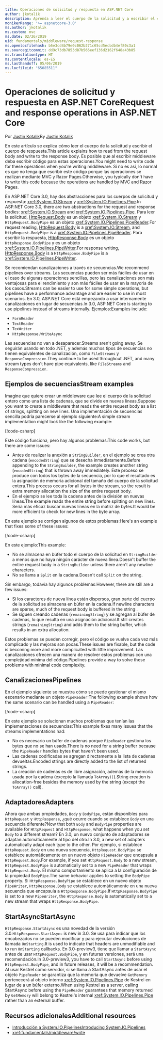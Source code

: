 ```yaml
---
title: Operaciones de solicitud y respuesta en ASP.NET Core
author: jkotalik
description: Aprenda a leer el cuerpo de la solicitud y a escribir el cuerpo de respuesta en ASP.NET Core.
monikerRange: '>= aspnetcore-3.0'
ms.author: jkotalik
ms.custom: mvc
ms.date: 02/26/2019
uid: fundamentals/middleware/request-response
ms.openlocfilehash: b6e3cd4b79e0c062b271c65cd5ecbdb4ef80c3a1
ms.sourcegitcommit: dd9c73db7853d87b566eef136d2162f648a43b85
ms.translationtype: HT
ms.contentlocale: es-ES
ms.lasthandoff: 05/06/2019
ms.locfileid: "65085511"
---
```

# <a name="request-and-response-operations-in-aspnet-core"></a><span data-ttu-id="a005b-103">Operaciones de solicitud y respuesta en ASP.NET Core</span><span class="sxs-lookup"><span data-stu-id="a005b-103">Request and response operations in ASP.NET Core</span></span>

<span data-ttu-id="a005b-104">Por [Justin Kotalik](https://github.com/jkotalik)</span><span class="sxs-lookup"><span data-stu-id="a005b-104">By [Justin Kotalik](https://github.com/jkotalik)</span></span>

<span data-ttu-id="a005b-105">En este artículo se explica cómo leer el cuerpo de la solicitud y escribir el cuerpo de respuesta.</span><span class="sxs-lookup"><span data-stu-id="a005b-105">This article explains how to read from the request body and write to the response body.</span></span> <span data-ttu-id="a005b-106">Es posible que al escribir middleware deba escribir código para estas operaciones.</span><span class="sxs-lookup"><span data-stu-id="a005b-106">You might need to write code for these operations when you're writing middleware.</span></span> <span data-ttu-id="a005b-107">Si no es así, lo normal es que no tenga que escribir este código porque las operaciones se realizan mediante MVC y Razor Pages.</span><span class="sxs-lookup"><span data-stu-id="a005b-107">Otherwise, you typically don't have to write this code because the operations are handled by MVC and Razor Pages.</span></span>

<span data-ttu-id="a005b-108">En ASP.NET Core 3.0, hay dos abstracciones para los cuerpos de solicitud y respuesta: <xref:System.IO.Stream> y <xref:System.IO.Pipelines.Pipe>.</span><span class="sxs-lookup"><span data-stu-id="a005b-108">In ASP.NET Core 3.0, there are two abstractions for the request and response bodies: <xref:System.IO.Stream> and <xref:System.IO.Pipelines.Pipe>.</span></span> <span data-ttu-id="a005b-109">Para leer la solicitud, [HttpRequest.Body](xref:Microsoft.AspNetCore.Http.HttpRequest.Body) es un objeto <xref:System.IO.Stream> y `HttpRequest.BodyPipe` es un objeto <xref:System.IO.Pipelines.PipeReader>.</span><span class="sxs-lookup"><span data-stu-id="a005b-109">For request reading, [HttpRequest.Body](xref:Microsoft.AspNetCore.Http.HttpRequest.Body) is a <xref:System.IO.Stream>, and `HttpRequest.BodyPipe` is a <xref:System.IO.Pipelines.PipeReader>.</span></span> <span data-ttu-id="a005b-110">Para escribir la respuesta, [HttpResponse.Body](xref:Microsoft.AspNetCore.Http.HttpResponse.Body) es un objeto `HttpResponse.BodyPipe` y es un objeto <xref:System.IO.Pipelines.PipeWriter>.</span><span class="sxs-lookup"><span data-stu-id="a005b-110">For response writing, [HttpResponse.Body](xref:Microsoft.AspNetCore.Http.HttpResponse.Body) is a `HttpResponse.BodyPipe` is a <xref:System.IO.Pipelines.PipeWriter>.</span></span>

<span data-ttu-id="a005b-111">Se recomiendan canalizaciones a través de secuencias.</span><span class="sxs-lookup"><span data-stu-id="a005b-111">We recommend pipelines over streams.</span></span> <span data-ttu-id="a005b-112">Las secuencias pueden ser más fáciles de usar en el caso de algunas operaciones sencillas, pero las canalizaciones son más ventajosas para el rendimiento y son más fáciles de usar en la mayoría de los casos.</span><span class="sxs-lookup"><span data-stu-id="a005b-112">Streams can be easier to use for some simple operations, but pipelines have a performance advantage and are easier to use in most scenarios.</span></span> <span data-ttu-id="a005b-113">En 3.0, ASP.NET Core está empezando a usar internamente canalizaciones en lugar de secuencias.</span><span class="sxs-lookup"><span data-stu-id="a005b-113">In 3.0, ASP.NET Core is starting to use pipelines instead of streams internally.</span></span> <span data-ttu-id="a005b-114">Ejemplos:</span><span class="sxs-lookup"><span data-stu-id="a005b-114">Examples include:</span></span>

- `FormReader`
- `TextReader`
- `TexWriter`
- `HttpResponse.WriteAsync`

<span data-ttu-id="a005b-115">Las secuencias no van a desaparecer.</span><span class="sxs-lookup"><span data-stu-id="a005b-115">Streams aren't going away.</span></span> <span data-ttu-id="a005b-116">Se seguirán usando en todo .NET, y además muchos tipos de secuencias no tienen equivalentes de canalización, como `FileStreams` y `ResponseCompression`.</span><span class="sxs-lookup"><span data-stu-id="a005b-116">They continue to be used throughout .NET, and many stream types don't have pipe equivalents, like `FileStreams` and `ResponseCompression`.</span></span>

## <a name="stream-examples"></a><span data-ttu-id="a005b-117">Ejemplos de secuencias</span><span class="sxs-lookup"><span data-stu-id="a005b-117">Stream examples</span></span>

<span data-ttu-id="a005b-118">Imagine que quiere crear un middleware que lee el cuerpo de la solicitud entero como una lista de cadenas, que se divide en nuevas líneas.</span><span class="sxs-lookup"><span data-stu-id="a005b-118">Suppose you want to create a middleware that reads the entire request body as a list of strings, splitting on new lines.</span></span> <span data-ttu-id="a005b-119">Una implementación de secuencias sencilla podría parecerse al ejemplo siguiente:</span><span class="sxs-lookup"><span data-stu-id="a005b-119">A simple stream implementation might look like the following example:</span></span>

[!code-csharp[](request-response/samples/3.x/RequestResponseSample/Startup.cs?name=GetListOfStringsFromStream)]

<span data-ttu-id="a005b-120">Este código funciona, pero hay algunos problemas:</span><span class="sxs-lookup"><span data-stu-id="a005b-120">This code works, but there are some issues:</span></span>

- <span data-ttu-id="a005b-121">Antes de realizar la anexión a `StringBuilder`, en el ejemplo se crea otra cadena (`encodedString`) que se desecha inmediatamente.</span><span class="sxs-lookup"><span data-stu-id="a005b-121">Before appending to the `StringBuilder`, the example creates another string (`encodedString`) that is thrown away immediately.</span></span> <span data-ttu-id="a005b-122">Este proceso se produce con todos los bytes de la secuencia, por lo que el resultado es la asignación de memoria adicional del tamaño del cuerpo de la solicitud entera.</span><span class="sxs-lookup"><span data-stu-id="a005b-122">This process occurs for all bytes in the stream, so the result is extra memory allocation the size of the entire request body.</span></span>
- <span data-ttu-id="a005b-123">En el ejemplo se lee toda la cadena antes de la división en nuevas líneas.</span><span class="sxs-lookup"><span data-stu-id="a005b-123">The example reads the entire string before splitting on new lines.</span></span> <span data-ttu-id="a005b-124">Sería más eficaz buscar nuevas líneas en la matriz de bytes.</span><span class="sxs-lookup"><span data-stu-id="a005b-124">It would be more efficient to check for new lines in the byte array.</span></span>

<span data-ttu-id="a005b-125">En este ejemplo se corrigen algunos de estos problemas:</span><span class="sxs-lookup"><span data-stu-id="a005b-125">Here's an example that fixes some of these issues:</span></span>

[!code-csharp[](request-response/samples/3.x/RequestResponseSample/Startup.cs?name=GetListOfStringsFromStreamMoreEfficient)]

<span data-ttu-id="a005b-126">En este ejemplo:</span><span class="sxs-lookup"><span data-stu-id="a005b-126">This example:</span></span>

- <span data-ttu-id="a005b-127">No se almacena en búfer todo el cuerpo de la solicitud en `StringBuilder` a menos que no haya ningún carácter de nueva línea.</span><span class="sxs-lookup"><span data-stu-id="a005b-127">Doesn't buffer the entire request body in a `StringBuilder` unless there aren't any newline characters.</span></span>
- <span data-ttu-id="a005b-128">No se llama a `Split` en la cadena.</span><span class="sxs-lookup"><span data-stu-id="a005b-128">Doesn't call `Split` on the string.</span></span>

<span data-ttu-id="a005b-129">Sin embargo, todavía hay algunos problemas:</span><span class="sxs-lookup"><span data-stu-id="a005b-129">However, there are still are a few issues:</span></span>

- <span data-ttu-id="a005b-130">Si los caracteres de nueva línea están dispersos, gran parte del cuerpo de la solicitud se almacena en búfer en la cadena.</span><span class="sxs-lookup"><span data-stu-id="a005b-130">If newline characters are sparse, much of the request body is buffered in the string .</span></span>
- <span data-ttu-id="a005b-131">Se siguen creando cadenas (`remainingString`) y se agregan al búfer de cadenas, lo que resulta en una asignación adicional.</span><span class="sxs-lookup"><span data-stu-id="a005b-131">It still creates strings (`remainingString`) and adds them to the string buffer, which results in an extra allocation.</span></span>

<span data-ttu-id="a005b-132">Estos problemas se pueden corregir, pero el código se vuelve cada vez más complicado y las mejoras son pocas.</span><span class="sxs-lookup"><span data-stu-id="a005b-132">These issues are fixable, but the code is becoming more and more complicated with little improvement.</span></span> <span data-ttu-id="a005b-133">Las canalizaciones ofrecen una manera de resolver estos problemas con una complejidad mínima del código.</span><span class="sxs-lookup"><span data-stu-id="a005b-133">Pipelines provide a way to solve these problems with minimal code complexity.</span></span>

## <a name="pipelines"></a><span data-ttu-id="a005b-134">Canalizaciones</span><span class="sxs-lookup"><span data-stu-id="a005b-134">Pipelines</span></span>

<span data-ttu-id="a005b-135">En el ejemplo siguiente se muestra cómo se puede gestionar el mismo escenario mediante un objeto `PipeReader`:</span><span class="sxs-lookup"><span data-stu-id="a005b-135">The following example shows how the same scenario can be handled using a `PipeReader`:</span></span>

[!code-csharp[](request-response/samples/3.x/RequestResponseSample/Startup.cs?name=GetListOfStringFromPipe)]

<span data-ttu-id="a005b-136">En este ejemplo se solucionan muchos problemas que tenían las implementaciones de secuencias:</span><span class="sxs-lookup"><span data-stu-id="a005b-136">This example fixes many issues that the streams implementations had:</span></span>

- <span data-ttu-id="a005b-137">No es necesario un búfer de cadenas porque `PipeReader` gestiona los bytes que no se han usado.</span><span class="sxs-lookup"><span data-stu-id="a005b-137">There is no need for a string buffer because the `PipeReader` handles bytes that haven't been used.</span></span>
- <span data-ttu-id="a005b-138">Las cadenas codificadas se agregan directamente a la lista de cadenas devueltas.</span><span class="sxs-lookup"><span data-stu-id="a005b-138">Encoded strings are directly added to the list of returned strings.</span></span>
- <span data-ttu-id="a005b-139">La creación de cadenas es de libre asignación, además de la memoria usada por la cadena (excepto la llamada `ToArray()`).</span><span class="sxs-lookup"><span data-stu-id="a005b-139">String creation is allocation-free besides the memory used by the string (except the `ToArray()` call).</span></span>

## <a name="adapters"></a><span data-ttu-id="a005b-140">Adaptadores</span><span class="sxs-lookup"><span data-stu-id="a005b-140">Adapters</span></span>

<span data-ttu-id="a005b-141">Ahora que ambas propiedades, `Body` y `BodyPipe`, están disponibles para `HttpRequest` y `HttpResponse`, ¿qué ocurre cuando se establece `Body` en una secuencia diferente?</span><span class="sxs-lookup"><span data-stu-id="a005b-141">Now that both `Body` and `BodyPipe` properties are available for `HttpRequest` and `HttpResponse`, what happens when you set `Body` to a different stream?</span></span> <span data-ttu-id="a005b-142">En 3.0, un nuevo conjunto de adaptadores se adaptan automáticamente al tipo del otro.</span><span class="sxs-lookup"><span data-stu-id="a005b-142">In 3.0, a new set of adapters automatically adapt each type to the other.</span></span> <span data-ttu-id="a005b-143">Por ejemplo, si establece `HttpRequest.Body` en una nueva secuencia, `HttpRequest.BodyPipe` se establece automáticamente en un nuevo objeto `PipeReader` que encapsula a `HttpRequest.Body`.</span><span class="sxs-lookup"><span data-stu-id="a005b-143">For example, if you set `HttpRequest.Body` to a new stream, `HttpRequest.BodyPipe` is automatically set to a new `PipeReader` that wraps `HttpRequest.Body`.</span></span> <span data-ttu-id="a005b-144">El mismo comportamiento se aplica a la configuración de la propiedad `BodyPipe`.</span><span class="sxs-lookup"><span data-stu-id="a005b-144">The same behavior applies to setting the `BodyPipe` property.</span></span> <span data-ttu-id="a005b-145">Si `HttpResponse.BodyPipe` se establece en un nuevo objeto `PipeWriter`, `HttpResponse.Body` se establece automáticamente en una nueva secuencia que encapsula a `HttpResponse.BodyPipe`.</span><span class="sxs-lookup"><span data-stu-id="a005b-145">If `HttpResponse.BodyPipe` is set to a new `PipeWriter`, the `HttpResponse.Body` is automatically set to a new stream that wraps `HttpResponse.BodyPipe`.</span></span>

## <a name="startasync"></a><span data-ttu-id="a005b-146">StartAsync</span><span class="sxs-lookup"><span data-stu-id="a005b-146">StartAsync</span></span>

<span data-ttu-id="a005b-147">`HttpResponse.StartAsync` es una novedad de la versión 3.0.</span><span class="sxs-lookup"><span data-stu-id="a005b-147">`HttpResponse.StartAsync` is new in 3.0.</span></span> <span data-ttu-id="a005b-148">Se usa para indicar que los encabezados no se pueden modificar y para ejecutar devoluciones de llamada `OnStarting`.</span><span class="sxs-lookup"><span data-stu-id="a005b-148">It is used to indicate that headers are unmodifiable and to run `OnStarting` callbacks.</span></span> <span data-ttu-id="a005b-149">En 3.0-preview3, tiene que llamar a `StartAsync` antes de usar `HttpRequest.BodyPipe`, y en futuras versiones, será una recomendación.</span><span class="sxs-lookup"><span data-stu-id="a005b-149">In 3.0-preview3, you have to call `StartAsync` before using `HttpRequest.BodyPipe`, and in future releases, it will be a recommendation.</span></span> <span data-ttu-id="a005b-150">Al usar Kestrel como servidor, si se llama a StartAsync antes de usar el objeto `PipeReader` se garantiza que la memoria que devuelve `GetMemory` pertenecerá al objeto interno <xref:System.IO.Pipelines.Pipe> de Kestrel en lugar de a un búfer externo.</span><span class="sxs-lookup"><span data-stu-id="a005b-150">When using Kestrel as a server, calling StartAsync before using the `PipeReader` guarantees that memory returned by `GetMemory` will belong to Kestrel's internal <xref:System.IO.Pipelines.Pipe> rather than an external buffer.</span></span>

## <a name="additional-resources"></a><span data-ttu-id="a005b-151">Recursos adicionales</span><span class="sxs-lookup"><span data-stu-id="a005b-151">Additional resources</span></span>

- [<span data-ttu-id="a005b-152">Introducción a System.IO.Pipelines</span><span class="sxs-lookup"><span data-stu-id="a005b-152">Introducing System.IO.Pipelines</span></span>](https://devblogs.microsoft.com/dotnet/system-io-pipelines-high-performance-io-in-net/)
- <xref:fundamentals/middleware/write>